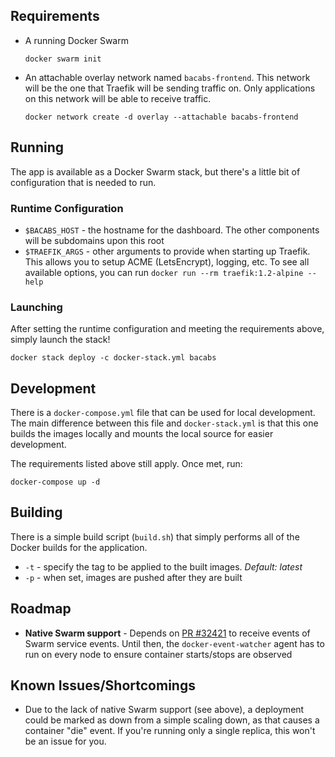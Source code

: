 

## Requirements

- A running Docker Swarm

  ```docker swarm init```

- An attachable overlay network named `bacabs-frontend`. This network will be the one that Traefik will be sending traffic on.  Only applications on this network will be able to receive traffic.

  ```docker network create -d overlay --attachable bacabs-frontend```


 
 
## Running

The app is available as a Docker Swarm stack, but there's a little bit of configuration that is needed to run.

### Runtime Configuration

- `$BACABS_HOST` - the hostname for the dashboard. The other components will be subdomains upon this root
- `$TRAEFIK_ARGS` - other arguments to provide when starting up Traefik. This allows you to setup ACME (LetsEncrypt), logging, etc.  To see all available options, you can run `docker run --rm traefik:1.2-alpine --help`


### Launching

After setting the runtime configuration and meeting the requirements above, simply launch the stack!

```docker stack deploy -c docker-stack.yml bacabs```




## Development

There is a `docker-compose.yml` file that can be used for local development. The main difference between this file and `docker-stack.yml` is that this one builds the images locally and mounts the local source for easier development.

The requirements listed above still apply.  Once met, run:

```docker-compose up -d```
 

 
## Building

There is a simple build script (`build.sh`) that simply performs all of the Docker builds for the application.

- `-t` - specify the tag to be applied to the built images. _Default: latest_
- `-p` - when set, images are pushed after they are built


## Roadmap

- **Native Swarm support** - Depends on [PR #32421](https://github.com/moby/moby/pull/32421) to receive events of Swarm service events. Until then, the `docker-event-watcher` agent has to run on every node to ensure container starts/stops are observed 



## Known Issues/Shortcomings

- Due to the lack of native Swarm support (see above), a deployment could be marked as down from a simple scaling down, as that causes a container "die" event.  If you're running only a single replica, this won't be an issue for you.
